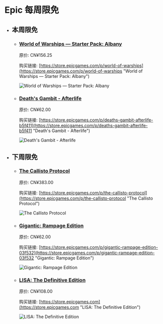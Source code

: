 # Epic 每周限免

- ## 本周限免


  - ### [World of Warships — Starter Pack: Albany](https://store.epicgames.com/p/world-of-warships "World of Warships — Starter Pack: Albany")

    原价: CN¥156.25

    购买链接: [https://store.epicgames.com/p/world-of-warships](https://store.epicgames.com/p/world-of-warships "World of Warships — Starter Pack: Albany")

    ![World of Warships — Starter Pack: Albany](https://cdn1.epicgames.com/offer/84c76746bce94effb8e1047fabfd7eb7/EGS_WorldofWarshipsStarterPackAlbany_Wargaming_AddOn_S1_2560x1440-f1fc6756bfdca0304c3cfbbb7da76b15)


  - ### [Death's Gambit - Afterlife](https://store.epicgames.com/p/deaths-gambit-afterlife-b5f411 "Death's Gambit - Afterlife")

    原价: CN¥62.00

    购买链接: [https://store.epicgames.com/p/deaths-gambit-afterlife-b5f411](https://store.epicgames.com/p/deaths-gambit-afterlife-b5f411 "Death's Gambit - Afterlife")

    ![Death's Gambit - Afterlife](https://cdn1.epicgames.com/spt-assets/58c8925d94e440c7b0b4206635272579/deaths-gambit--afterlife-tvf4z.jpg)


- ## 下周限免


  - ### [The Callisto Protocol](https://store.epicgames.com/p/the-callisto-protocol "The Callisto Protocol")

    原价: CN¥383.00

    购买链接: [https://store.epicgames.com/p/the-callisto-protocol](https://store.epicgames.com/p/the-callisto-protocol "The Callisto Protocol")

    ![The Callisto Protocol](https://cdn1.epicgames.com/offer/6b0541b5d9aa476cbf407643ab3b1d7d/EGS_TheCallistoProtocol_StrikingDistanceStudios_S1_2560x1440-b99bb2275f932ed9beedefff5ced3baa)


  - ### [Gigantic: Rampage Edition](https://store.epicgames.com/p/gigantic-rampage-edition-03f532 "Gigantic: Rampage Edition")

    原价: CN¥62.00

    购买链接: [https://store.epicgames.com/p/gigantic-rampage-edition-03f532](https://store.epicgames.com/p/gigantic-rampage-edition-03f532 "Gigantic: Rampage Edition")

    ![Gigantic: Rampage Edition](https://cdn1.epicgames.com/spt-assets/6630e3dcc72a4e2285e91ca48aa0eb4b/gigantic-rampage-edition-19wce.jpg)


  - ### [LISA: The Definitive Edition](https://store.epicgames.com "LISA: The Definitive Edition")

    原价: CN¥108.00

    购买链接: [https://store.epicgames.com](https://store.epicgames.com "LISA: The Definitive Edition")

    ![LISA: The Definitive Edition](https://cdn1.epicgames.com/offer/ca3a9d16d131478c97fd56c138a6511a/EGS_LISATheDefinitiveEdition_DingalingProductions_Bundles_S1_2560x1440-55b66eb2046507e58eac435c21331bd5)

